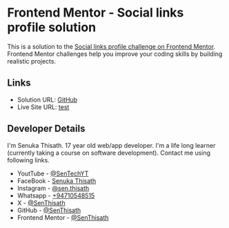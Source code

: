 # Frontend Mentor - Social links profile solution

This is a solution to the [Social links profile challenge on Frontend Mentor](https://www.frontendmentor.io/challenges/social-links-profile-UG32l9m6dQ). Frontend Mentor challenges help you improve your coding skills by building realistic projects. 

## Links

- Solution URL: [GitHub](https://your-solution-url.com)
- Live Site URL: [test](https://your-live-site-url.com)

## Developer Details
I'm Senuka Thisath. 17 year old web/app developer. I'm a life long learner (currently taking a course on software development). Contact me using following links.
- YoutTube - [@SenTechYT](https://www.youtube.com/@SenTechYT)
- FaceBook - [Senuka Thisath](https://web.facebook.com/profile.php?id=100095797141350)
- Instagram - [@sen.thisath](https://www.instagram.com/sen.thisath/)
- Whatsapp - [+94710548515](+94710548515)
- X - [@SenThisath](https://x.com/SenThisath)
- GitHub - [@SenThisath](https://github.com/SenThisath)
- Frontend Mentor - [@SenThisath](https://www.frontendmentor.io/profile/SenThisath)